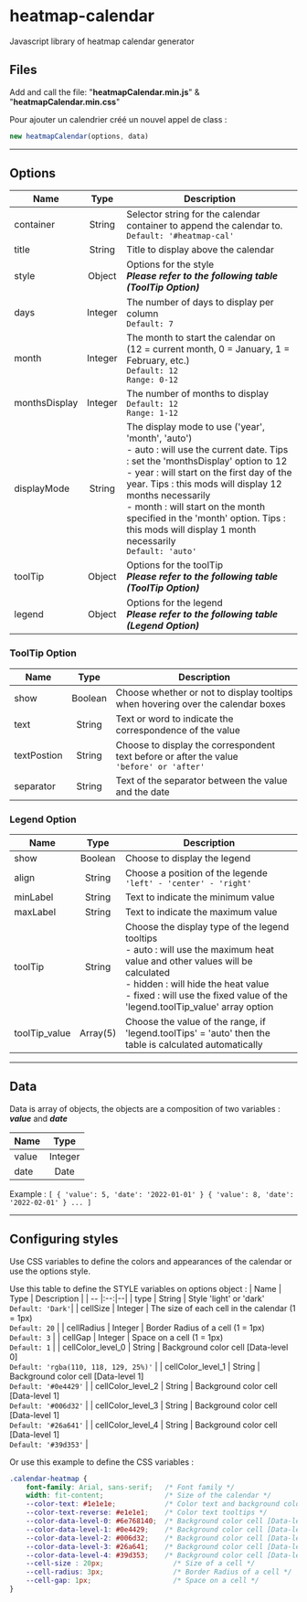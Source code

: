 # heatmap-calendar

Javascript library of heatmap calendar generator

## Files

Add and call the file: "**heatmapCalendar.min.js**" & "**heatmapCalendar.min.css**"

Pour ajouter un calendrier créé un nouvel appel de class :

```javascript
new heatmapCalendar(options, data)
```

---

## Options

| Name | Type | Description |
|--|:--:|--|
| container | String | Selector string for the calendar container to append the calendar to. <br/>``Default: '#heatmap-cal'`` |
| title | String | Title to display above the calendar |
| style | Object | Options for the style <br/>***Please refer to the following table (ToolTip Option)*** |
| days | Integer | The number of days to display per column <br/>``Default: 7`` |
| month | Integer | The month to start the calendar on (12 = current month, 0 = January, 1 = February, etc.) <br/>``Default: 12``<br/>``Range: 0-12`` |
| monthsDisplay | Integer | The number of months to display <br/>``Default: 12`` <br/>``Range: 1-12``|
| displayMode | String | The display mode to use ('year', 'month', 'auto') <br/> - auto : will use the current date. Tips : set the 'monthsDisplay' option to 12 <br/> - year : will start on the first day of the year. Tips : this mods will display 12 months necessarily <br/> - month : will start on the month specified in the 'month' option. Tips : this mods will display 1 month necessarily<br/>``Default: 'auto'``|
| toolTip | Object | Options for the toolTip <br/>***Please refer to the following table (ToolTip Option)*** |
| legend | Object | Options for the legend <br/>***Please refer to the following table (Legend Option)***|

### ToolTip Option

| Name | Type | Description |
|--|:--:|--|
| show | Boolean | Choose whether or not to display tooltips when hovering over the calendar boxes |
| text | String | Text or word to indicate the correspondence of the value |
| textPostion | String | Choose to display the correspondent text before or after the value <br/>``'before' or 'after'``|
| separator | String | Text of the separator between the value and the date |

### Legend Option

| Name | Type | Description |
|--|:--:|--|
| show | Boolean | Choose to display the legend |
| align | String | Choose a position of the legende <br/>``'left' - 'center' - 'right'``|
| minLabel | String | Text to indicate the minimum value |
| maxLabel | String | Text to indicate the maximum value |
| toolTip | String | Choose the display type of the legend tooltips <br/>- auto : will use the maximum heat value and other values will be calculated<br/>- hidden : will hide the heat value<br/>- fixed : will use the fixed value of the 'legend.toolTip_value' array option|
| toolTip_value | Array(5) | Choose the value of the range, if 'legend.toolTips' = 'auto' then the table is calculated automatically|

---

## Data

Data is array of objects, the objects are a composition of two variables : ***value*** and ***date***

| Name | Type|
|--|:--:|
| value | Integer |
| date | Date |

Example :
``
[
    {
        'value': 5,
        'date': '2022-01-01'
    }
    {
        'value': 8,
        'date': '2022-02-01'
    }
    ...
]
``

---

## Configuring styles

Use CSS variables to define the colors and appearances of the calendar or use the options style.

Use this table to define the STYLE variables on options object :
| Name | Type | Description |
| -- |:--:|--|
| type | String | Style 'light' or 'dark' <br/>``Default: 'Dark'``|
| cellSize | Integer | The size of each cell in the calendar (1 = 1px) <br/>``Default: 20`` |
| cellRadius | Integer | Border Radius of a cell (1 = 1px) <br/>``Default: 3`` |
| cellGap | Integer | Space on a cell (1 = 1px) <br/>``Default: 1`` |
| cellColor_level_0 | String | Background color cell [Data-level 0] <br/>``Default: 'rgba(110, 118, 129, 25%)'`` |
| cellColor_level_1 | String | Background color cell [Data-level 1] <br/>``Default: '#0e4429'`` |
| cellColor_level_2 | String | Background color cell [Data-level 1] <br/>``Default: '#006d32'`` |
| cellColor_level_3 | String | Background color cell [Data-level 1] <br/>``Default: '#26a641'`` |
| cellColor_level_4 | String | Background color cell [Data-level 1] <br/>``Default: '#39d353'`` |

Or use this example to define the CSS variables :

```css
.calendar-heatmap {
    font-family: Arial, sans-serif;   /* Font family */
    width: fit-content;               /* Size of the calendar */
    --color-text: #1e1e1e;            /* Color text and background color tooltips */
    --color-text-reverse: #e1e1e1;    /* Color text tooltips */
    --color-data-level-0: #6e768140;  /* Background color cell [Data-level 0] */
    --color-data-level-1: #0e4429;    /* Background color cell [Data-level 1] */
    --color-data-level-2: #006d32;    /* Background color cell [Data-level 2] */
    --color-data-level-3: #26a641;    /* Background color cell [Data-level 3] */
    --color-data-level-4: #39d353;    /* Background color cell [Data-level 4] */
    --cell-size : 20px;                 /* Size of a cell */
    --cell-radius: 3px;                 /* Border Radius of a cell */
    --cell-gap: 1px;                    /* Space on a cell */
}
```
